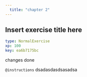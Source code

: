 ```yaml
---
  title: "chapter 2"
---
```


## Insert exercise title here

```yaml
type: NormalExercise 
xp: 100 
key: ea6b7175bc   
```


changes done


`@instructions`
dsadasdasdsasadsa
